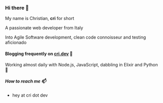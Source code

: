 ### Hi there 👋

My name is Christian, **cri** for short

A passionate web developer from Italy

Into Agile Software development, clean code connoisseur and testing aficionado

#### Blogging frequently on [cri.dev](https://cri.dev/) 📖

Working almost daily with Node.js, JavaScript, dabbling in Elixir and Python 🚀

##### How to reach me 📫 

- hey at cri dot dev
